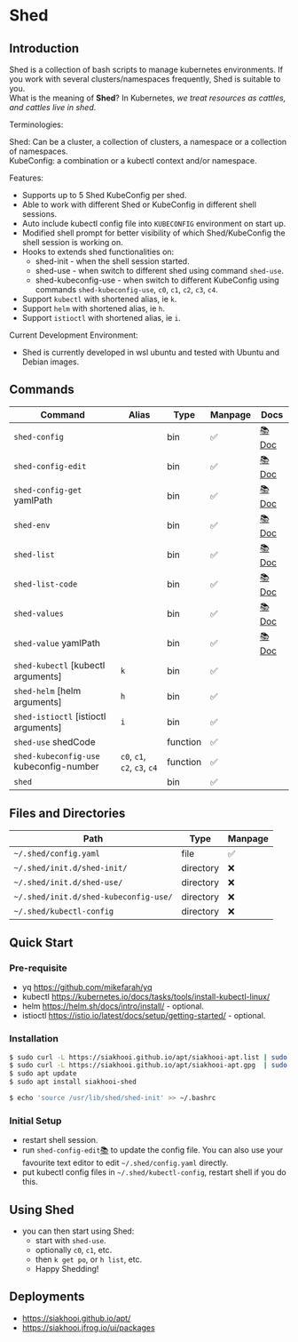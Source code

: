 # Shed

## Introduction

Shed is a collection of bash scripts to manage kubernetes environments. If you work with several clusters/namespaces frequently, Shed is suitable to you.\
What is the meaning of **Shed**? In Kubernetes, _we treat resources as cattles, and cattles live in shed_.

Terminologies:

Shed: Can be a cluster, a collection of clusters, a namespace or a collection of namespaces.\
KubeConfig: a combination or a kubectl context and/or namespace.

Features:

- Supports up to 5 Shed KubeConfig per shed.
- Able to work with different Shed or KubeConfig in different shell sessions.
- Auto include kubectl config file into `KUBECONFIG` environment on start up.
- Modified shell prompt for better visibility of which Shed/KubeConfig the shell session is working on.
- Hooks to extends shed functionalities on:
  - shed-init - when the shell session started.
  - shed-use - when switch to different shed using command `shed-use`.
  - shed-kubeconfig-use - when switch to different KubeConfig using commands `shed-kubeconfig-use`, `c0`, `c1`, `c2`, `c3`, `c4`.
- Support `kubectl` with shortened alias, ie `k`.
- Support `helm` with shortened alias, ie `h`.
- Support `istioctl` with shortened alias, ie `i`.

Current Development Environment:

- Shed is currently developed in wsl ubuntu and tested with Ubuntu and Debian images.

## Commands

| Command                                 | Alias                        | Type     | Manpage | Docs                               |
| --------------------------------------- | ---------------------------- | -------- | ------- | ---------------------------------- |
| `shed-config`                           |                              | bin      | ✅      | [📚 Doc](docs/shed-config.md)      |
| `shed-config-edit`                      |                              | bin      | ✅      | [📚 Doc](docs/shed-config-edit.md) |
| `shed-config-get` yamlPath              |                              | bin      | ✅      | [📚 Doc](docs/shed-config-get.md)  |
| `shed-env`                              |                              | bin      | ✅      | [📚 Doc](docs/shed-env.md)         |
| `shed-list`                             |                              | bin      | ✅      | [📚 Doc](docs/shed-list.md)        |
| `shed-list-code`                        |                              | bin      | ✅      | [📚 Doc](docs/shed-list-code.md)   |
| `shed-values`                           |                              | bin      | ✅      | [📚 Doc](docs/shed-values.md)      |
| `shed-value` yamlPath                   |                              | bin      | ✅      | [📚 Doc](docs/shed-value.md)       |
| `shed-kubectl` [kubectl arguments]      | `k`                          | bin      | ✅      |                                    |
| `shed-helm` [helm arguments]            | `h`                          | bin      | ✅      |                                    |
| `shed-istioctl` [istioctl arguments]    | `i`                          | bin      | ✅      |                                    |
| `shed-use` shedCode                     |                              | function | ✅      |                                    |
| `shed-kubeconfig-use` kubeconfig-number | `c0`, `c1`, `c2`, `c3`, `c4` | function | ✅      |                                    |
| `shed`                                  |                              | bin      | ✅      |                                    |

## Files and Directories

| Path                                  | Type      | Manpage |
| ------------------------------------- | --------- | ------- |
| `~/.shed/config.yaml`                 | file      | ✅      |
| `~/.shed/init.d/shed-init/`           | directory | ❌      |
| `~/.shed/init.d/shed-use/`            | directory | ❌      |
| `~/.shed/init.d/shed-kubeconfig-use/` | directory | ❌      |
| `~/.shed/kubectl-config`              | directory | ❌      |

## Quick Start

### Pre-requisite

- yq <https://github.com/mikefarah/yq>
- kubectl <https://kubernetes.io/docs/tasks/tools/install-kubectl-linux/>
- helm <https://helm.sh/docs/intro/install/> - optional.
- istioctl <https://istio.io/latest/docs/setup/getting-started/> - optional.

### Installation

```bash
$ sudo curl -L https://siakhooi.github.io/apt/siakhooi-apt.list | sudo tee /etc/apt/sources.list.d/siakhooi-apt.list > /dev/null
$ sudo curl -L https://siakhooi.github.io/apt/siakhooi-apt.gpg  | sudo tee /usr/share/keyrings/siakhooi-apt.gpg > /dev/null
$ sudo apt update
$ sudo apt install siakhooi-shed

$ echo 'source /usr/lib/shed/shed-init' >> ~/.bashrc
```

### Initial Setup

- restart shell session.
- run `shed-config-edit`[📚](docs/shed-config-edit.md) to update the config file. You can also use your favourite text editor to edit `~/.shed/config.yaml` directly.
- put kubectl config files in `~/.shed/kubectl-config`, restart shell if you do this.

## Using Shed

- you can then start using Shed:
  - start with `shed-use`.
  - optionally `c0`, `c1`, etc.
  - then `k get po`, or `h list`, etc.
  - Happy Shedding!

## Deployments

- <https://siakhooi.github.io/apt/>
- <https://siakhooi.jfrog.io/ui/packages>
